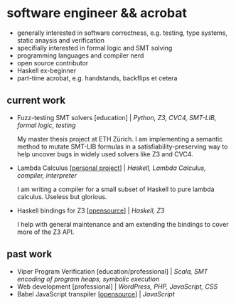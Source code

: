 # software engineer && acrobat

* generally interested in software correctness, e.g. testing, type systems, static anaysis and verification
* specifially interested in formal logic and SMT solving
* programming languages and compiler nerd
* open source contributor
* Haskell ex-beginner
* part-time acrobat, e.g. handstands, backflips et cetera

## current work

* Fuzz-testing SMT solvers [education] | *Python, Z3, CVC4, SMT-LIB, formal logic, testing*

  My master thesis project at ETH Zürich. I am implementing a semantic method to mutate SMT-LIB formulas in a satisfiability-preserving way to help uncover bugs in widely used solvers like Z3 and CVC4.
  
* Lambda Calculus [[personal project](https://github.com/maurobringolf/lambda-calculus)] | *Haskell, Lambda Calculus, compiler, interpreter*

  I am writing a compiler for a small subset of Haskell to pure lambda calculus. Useless but glorious.

* Haskell bindings for Z3 [[opensource](https://github.com/IagoAbal/haskell-z3)] | *Haskell, Z3*

  I help with general maintenance and am extending the bindings to cover more of the Z3 API.

## past work

* Viper Program Verification [education/professional] | *Scala, SMT encoding of program heaps, symbolic execution*
* Web development [professional] | *WordPress, PHP, JavaScript, CSS*
* Babel JavaScript transpiler [[opensource](https://github.com/babel/babel)] | *JavaScript*
